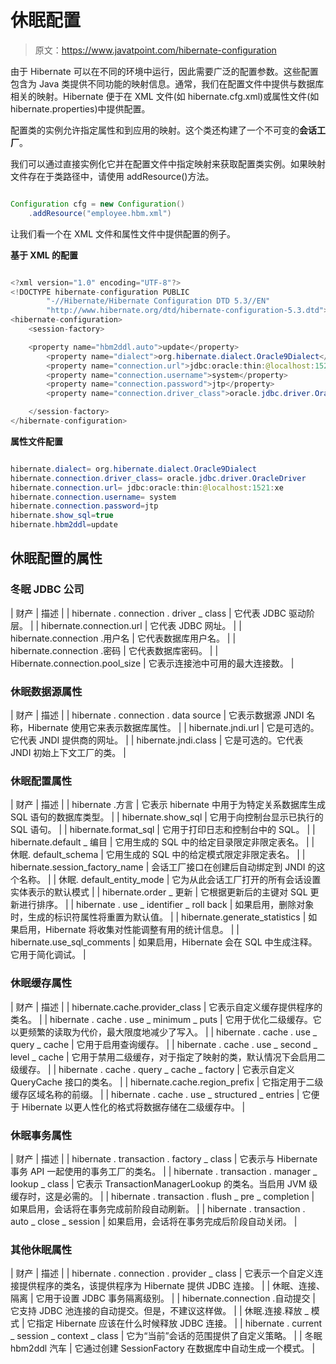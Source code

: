 # 休眠配置

> 原文：<https://www.javatpoint.com/hibernate-configuration>

由于 Hibernate 可以在不同的环境中运行，因此需要广泛的配置参数。这些配置包含为 Java 类提供不同功能的映射信息。通常，我们在配置文件中提供与数据库相关的映射。Hibernate 便于在 XML 文件(如 hibernate.cfg.xml)或属性文件(如 hibernate.properties)中提供配置。

配置类的实例允许指定属性和到应用的映射。这个类还构建了一个不可变的**会话工厂**。

我们可以通过直接实例化它并在配置文件中指定映射来获取配置类实例。如果映射文件存在于类路径中，请使用 addResource()方法。

```java

Configuration cfg = new Configuration()
    .addResource("employee.hbm.xml")

```

让我们看一个在 XML 文件和属性文件中提供配置的例子。

**基于 XML 的配置**

```java

<?xml version="1.0" encoding="UTF-8"?>  
<!DOCTYPE hibernate-configuration PUBLIC  
        "-//Hibernate/Hibernate Configuration DTD 5.3//EN"  
        "http://www.hibernate.org/dtd/hibernate-configuration-5.3.dtd">  
<hibernate-configuration>  
    <session-factory>  

    <property name="hbm2ddl.auto">update</property>    
        <property name="dialect">org.hibernate.dialect.Oracle9Dialect</property>    
        <property name="connection.url">jdbc:oracle:thin:@localhost:1521:xe</property>    
        <property name="connection.username">system</property>    
        <property name="connection.password">jtp</property>    
        <property name="connection.driver_class">oracle.jdbc.driver.OracleDriver</property>   

    </session-factory>  
</hibernate-configuration>

```

**属性文件配置**

```java

hibernate.dialect= org.hibernate.dialect.Oracle9Dialect
hibernate.connection.driver_class= oracle.jdbc.driver.OracleDriver
hibernate.connection.url= jdbc:oracle:thin:@localhost:1521:xe
hibernate.connection.username= system
hibernate.connection.password=jtp
hibernate.show_sql=true  
hibernate.hbm2ddl=update  

```

## 休眠配置的属性

### 冬眠 JDBC 公司

| 财产 | 描述 |
| hibernate . connection . driver _ class | 它代表 JDBC 驱动阶层。 |
| hibernate.connection.url | 它代表 JDBC 网址。 |
| hibernate.connection .用户名 | 它代表数据库用户名。 |
| hibernate.connection .密码 | 它代表数据库密码。 |
| Hibernate.connection.pool_size | 它表示连接池中可用的最大连接数。 |

### 休眠数据源属性

| 财产 | 描述 |
| hibernate . connection . data source | 它表示数据源 JNDI 名称，Hibernate 使用它来表示数据库属性。 |
| hibernate.jndi.url | 它是可选的。它代表 JNDI 提供商的网址。 |
| hibernate.jndi.class | 它是可选的。它代表 JNDI 初始上下文工厂的类。 |

### 休眠配置属性

| 财产 | 描述 |
| hibernate .方言 | 它表示 hibernate 中用于为特定关系数据库生成 SQL 语句的数据库类型。 |
| hibernate.show_sql | 它用于向控制台显示已执行的 SQL 语句。 |
| hibernate.format_sql | 它用于打印日志和控制台中的 SQL。 |
| hibernate.default _ 编目 | 它用生成的 SQL 中的给定目录限定非限定表名。 |
| 休眠. default_schema | 它用生成的 SQL 中的给定模式限定非限定表名。 |
| hibernate.session_factory_name | 会话工厂接口在创建后自动绑定到 JNDI 的这个名称。 |
| 休眠. default_entity_mode | 它为从此会话工厂打开的所有会话设置实体表示的默认模式 |
| hibernate.order _ 更新 | 它根据更新后的主键对 SQL 更新进行排序。 |
| hibernate . use _ identifier _ roll back | 如果启用，删除对象时，生成的标识符属性将重置为默认值。 |
| hibernate.generate_statistics | 如果启用，Hibernate 将收集对性能调整有用的统计信息。 |
| hibernate.use_sql_comments | 如果启用，Hibernate 会在 SQL 中生成注释。它用于简化调试。 |

### 休眠缓存属性

| 财产 | 描述 |
| hibernate.cache.provider_class | 它表示自定义缓存提供程序的类名。 |
| hibernate . cache . use _ minimum _ puts | 它用于优化二级缓存。它以更频繁的读取为代价，最大限度地减少了写入。 |
| hibernate . cache . use _ query _ cache | 它用于启用查询缓存。 |
| hibernate . cache . use _ second _ level _ cache | 它用于禁用二级缓存，对于指定了<cache>映射的类，默认情况下会启用二级缓存。</cache> |
| hibernate . cache . query _ cache _ factory | 它表示自定义 QueryCache 接口的类名。 |
| hibernate.cache.region_prefix | 它指定用于二级缓存区域名称的前缀。 |
| hibernate . cache . use _ structured _ entries | 它便于 Hibernate 以更人性化的格式将数据存储在二级缓存中。 |

### 休眠事务属性

| 财产 | 描述 |
| hibernate . transaction . factory _ class | 它表示与 Hibernate 事务 API 一起使用的事务工厂的类名。 |
| hibernate . transaction . manager _ lookup _ class | 它表示 TransactionManagerLookup 的类名。当启用 JVM 级缓存时，这是必需的。 |
| hibernate . transaction . flush _ pre _ completion | 如果启用，会话将在事务完成前阶段自动刷新。 |
| hibernate . transaction . auto _ close _ session | 如果启用，会话将在事务完成后阶段自动关闭。 |

### 其他休眠属性

| 财产 | 描述 |
| hibernate . connection . provider _ class | 它表示一个自定义连接提供程序的类名，该提供程序为 Hibernate 提供 JDBC 连接。 |
| 休眠、连接、隔离 | 它用于设置 JDBC 事务隔离级别。 |
| hibernate.connection .自动提交 | 它支持 JDBC 池连接的自动提交。但是，不建议这样做。 |
| 休眠.连接.释放 _ 模式 | 它指定 Hibernate 应该在什么时候释放 JDBC 连接。 |
| hibernate . current _ session _ context _ class | 它为“当前”会话的范围提供了自定义策略。 |
| 冬眠 hbm2ddl 汽车 | 它通过创建 SessionFactory 在数据库中自动生成一个模式。 |